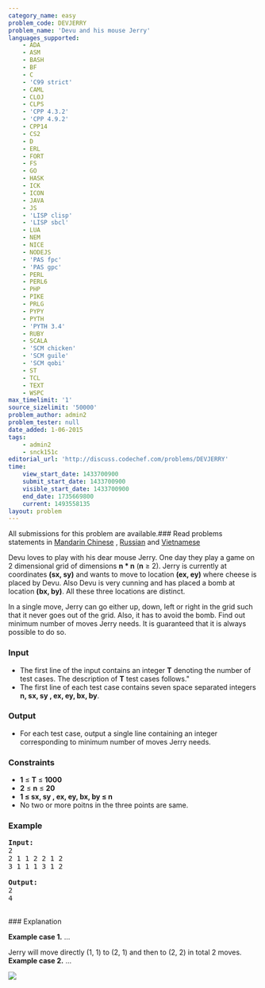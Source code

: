```yaml
---
category_name: easy
problem_code: DEVJERRY
problem_name: 'Devu and his mouse Jerry'
languages_supported:
    - ADA
    - ASM
    - BASH
    - BF
    - C
    - 'C99 strict'
    - CAML
    - CLOJ
    - CLPS
    - 'CPP 4.3.2'
    - 'CPP 4.9.2'
    - CPP14
    - CS2
    - D
    - ERL
    - FORT
    - FS
    - GO
    - HASK
    - ICK
    - ICON
    - JAVA
    - JS
    - 'LISP clisp'
    - 'LISP sbcl'
    - LUA
    - NEM
    - NICE
    - NODEJS
    - 'PAS fpc'
    - 'PAS gpc'
    - PERL
    - PERL6
    - PHP
    - PIKE
    - PRLG
    - PYPY
    - PYTH
    - 'PYTH 3.4'
    - RUBY
    - SCALA
    - 'SCM chicken'
    - 'SCM guile'
    - 'SCM qobi'
    - ST
    - TCL
    - TEXT
    - WSPC
max_timelimit: '1'
source_sizelimit: '50000'
problem_author: admin2
problem_tester: null
date_added: 1-06-2015
tags:
    - admin2
    - snck151c
editorial_url: 'http://discuss.codechef.com/problems/DEVJERRY'
time:
    view_start_date: 1433700900
    submit_start_date: 1433700900
    visible_start_date: 1433700900
    end_date: 1735669800
    current: 1493558135
layout: problem
---
```

All submissions for this problem are available.###  Read problems statements in [Mandarin Chinese](http://www.codechef.com/download/translated/SNCK151C/mandarin/DEVJERRY.pdf) , [Russian](http://www.codechef.com/download/translated/SNCK151C/russian/DEVJERRY.pdf) and [Vietnamese](http://www.codechef.com/download/translated/SNCK151C/vietnamese/DEVJERRY.pdf)

Devu loves to play with his dear mouse Jerry. One day they play a game on 2 dimensional grid of dimensions **n \* n** (**n** ≥ 2). Jerry is currently at coordinates **(sx, sy)** and wants to move to location **(ex, ey)** where cheese is placed by Devu. Also Devu is very cunning and has placed a bomb at location **(bx, by)**. All these three locations are distinct.

In a single move, Jerry can go either up, down, left or right in the grid such that it never goes out of the grid. Also, it has to avoid the bomb. Find out minimum number of moves Jerry needs. It is guaranteed that it is always possible to do so.

### Input

- The first line of the input contains an integer **T** denoting the number of test cases. The description of **T** test cases follows."
- The first line of each test case contains seven space separated integers **n, sx, sy , ex, ey, bx, by**.

### Output

- For each test case, output a single line containing an integer corresponding to minimum number of moves Jerry needs.

### Constraints

- **1** ≤ **T** ≤ **1000**
- **2** ≤ **n** ≤ **20**
- **1 ≤ sx, sy , ex, ey, bx, by ≤ n**
- No two or more poitns in the three points are same.

### Example

<pre><b>Input:</b>
2
2 1 1 2 2 1 2
3 1 1 1 3 1 2

<b>Output:</b>
2
4

</pre>### Explanation
**Example case 1.** ...

Jerry will move directly (1, 1) to (2, 1) and then to (2, 2) in total 2 moves. **Example case 2.** ...

![](http://discuss.codechef.com/upfiles/jerry_grid.png)
